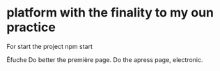 # platform with the finality to my oun practice

For start the project 
    npm start

Êfuche
    Do better the première page.
    Do the apress page, electronic.

    